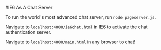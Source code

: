 #IE6 As A Chat Server

To run the world's most advanced chat server, run `node pageserver.js`.

Navigate to `localhost:4000/ie6chat.html` in IE6 to activate the chat
authentication server.

Navigate to `localhost:4000/main.html` in any browser to chat!
